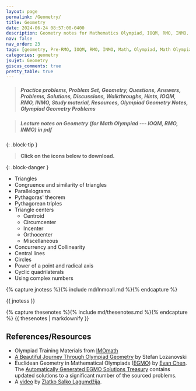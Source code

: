 ```yaml
---
layout: page
permalink: /Geometry/
title: Geometry
date: 2024-06-24 08:57:00-0400
description: Geometry notes for Mathematics Olympiad, IOQM, RMO, INMO. Problem set, Solutions, Questions, Answers, Hints, Walkthroughs, Discussions.
nav: false
nav_order: 23
tags: [geometry, Pre-RMO, IOQM, RMO, INMO, Math, Olympiad, Math Olympiad, Mathematics Olympiad, Notes, Handouts, Lecture Notes, Problem set, Questions, Answers, Problems, Solutions, Discussions, pdf]
categories: geometry
jsujet: Geometry
giscus_comments: true
pretty_table: true
---
```


> ##### Practice problems, Problem Set, Geometry, Questions, Answers, Problems, Solutions, Discussions, Walkthroughs, Hints, IOQM, RMO, INMO, Study material, Resources, Olympiad Geometry Notes, Olympiad Geometry Problems

> ##### **Lecture notes on Geometry (for Math Olympiad --- IOQM, RMO, INMO) in pdf**
{: .block-tip }

> **Click on the <span style="color: #42b983"><i class="fa-solid fa-file-pdf fa-2x"></i></span> icons below to download.**

{: .block-danger }

- Triangles
- Congruence and similarity of triangles
- Parallelograms
- Pythagoras' theorem
- Pythagorean triples
- Triangle centers
  - Centroid
  - Circumcenter
  - Incenter
  - Orthocenter
  - Miscellaneous
- Concurrency and Collinearity
- Central lines
- Circles
- Power of a point and radical axis
- Cyclic quadrilaterals
- Using complex numbers

<!-- 
{% capture lnmog %}{% include lnmo/lnmogeo.md %}{% endcapture %}
{{ lnmog | markdownify }} -->

{% capture jnotess %}{% include md/lnmoall.md %}{% endcapture %}

{{ jnotess }}

{% capture thesenotes %}{% include md/thesenotes.md %}{% endcapture %}
{{ thesenotes | markdownify }}

## References/Resources

- Olympiad Training Materials from [IMOmath](https://imomath.com/index.cgi?page=mathTexts)
- [A Beautiful Journey Through Olympiad Geometry](https://www.olympiadgeometry.com/) by Stefan Lozanovski
- Euclidean Geometry in Mathematical Olympiads ([EGMO](https://web.evanchen.cc/geombook.html)) by [Evan Chen](https://web.evanchen.cc/). The [Automatically Generated EGMO Solutions Treasury](https://web.evanchen.cc/upload/AGEST.pdf) contains updated solutions to a significant number of the sourced problems.
- A [<i class="fa-brands fa-youtube"></i> video](https://www.youtube.com/watch?v=jbHDT9RgwUE) by [Zlatko Salko Lagumdžija](https://www.imo-official.org/participant_r.aspx?id=25889).
